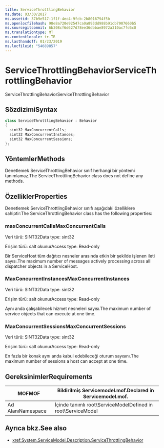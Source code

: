 ```yaml
---
title: ServiceThrottlingBehavior
ms.date: 03/30/2017
ms.assetid: 37b9e517-1f1f-4ec4-9fcb-2b8016794f5b
ms.openlocfilehash: 98e8a720e92547ca0a893dd988b91cb7907660b5
ms.sourcegitcommit: 6b308cf6d627d78ee36dbbae8972a310ac7fd6c8
ms.translationtype: MT
ms.contentlocale: tr-TR
ms.lasthandoff: 01/23/2019
ms.locfileid: "54689857"
---
```

# <a name="servicethrottlingbehavior"></a><span data-ttu-id="3784a-102">ServiceThrottlingBehavior</span><span class="sxs-lookup"><span data-stu-id="3784a-102">ServiceThrottlingBehavior</span></span>
<span data-ttu-id="3784a-103">ServiceThrottlingBehavior</span><span class="sxs-lookup"><span data-stu-id="3784a-103">ServiceThrottlingBehavior</span></span>  
  
## <a name="syntax"></a><span data-ttu-id="3784a-104">Sözdizimi</span><span class="sxs-lookup"><span data-stu-id="3784a-104">Syntax</span></span>  
  
```csharp  
class ServiceThrottlingBehavior : Behavior  
{  
  sint32 MaxConcurrentCalls;  
  sint32 MaxConcurrentInstances;  
  sint32 MaxConcurrentSessions;  
};  
```  
  
## <a name="methods"></a><span data-ttu-id="3784a-105">Yöntemler</span><span class="sxs-lookup"><span data-stu-id="3784a-105">Methods</span></span>  
 <span data-ttu-id="3784a-106">Denetlemek ServiceThrottlingBehavior sınıf herhangi bir yöntemi tanımlamaz.</span><span class="sxs-lookup"><span data-stu-id="3784a-106">The ServiceThrottlingBehavior class does not define any methods.</span></span>  
  
## <a name="properties"></a><span data-ttu-id="3784a-107">Özellikler</span><span class="sxs-lookup"><span data-stu-id="3784a-107">Properties</span></span>  
 <span data-ttu-id="3784a-108">Denetlemek ServiceThrottlingBehavior sınıfı aşağıdaki özelliklere sahiptir:</span><span class="sxs-lookup"><span data-stu-id="3784a-108">The ServiceThrottlingBehavior class has the following properties:</span></span>  
  
### <a name="maxconcurrentcalls"></a><span data-ttu-id="3784a-109">maxConcurrentCalls</span><span class="sxs-lookup"><span data-stu-id="3784a-109">MaxConcurrentCalls</span></span>  
 <span data-ttu-id="3784a-110">Veri türü: SINT32</span><span class="sxs-lookup"><span data-stu-id="3784a-110">Data type: sint32</span></span>  
  
 <span data-ttu-id="3784a-111">Erişim türü: salt okunur</span><span class="sxs-lookup"><span data-stu-id="3784a-111">Access type: Read-only</span></span>  
  
 <span data-ttu-id="3784a-112">Bir ServiceHost tüm dağıtıcı nesneler arasında etkin bir şekilde işlenen ileti sayısı.</span><span class="sxs-lookup"><span data-stu-id="3784a-112">The maximum number of messages actively processing across all dispatcher objects in a ServiceHost.</span></span>  
  
### <a name="maxconcurrentinstances"></a><span data-ttu-id="3784a-113">MaxConcurrentInstances</span><span class="sxs-lookup"><span data-stu-id="3784a-113">MaxConcurrentInstances</span></span>  
 <span data-ttu-id="3784a-114">Veri türü: SINT32</span><span class="sxs-lookup"><span data-stu-id="3784a-114">Data type: sint32</span></span>  
  
 <span data-ttu-id="3784a-115">Erişim türü: salt okunur</span><span class="sxs-lookup"><span data-stu-id="3784a-115">Access type: Read-only</span></span>  
  
 <span data-ttu-id="3784a-116">Aynı anda çalışabilecek hizmet nesneleri sayısı.</span><span class="sxs-lookup"><span data-stu-id="3784a-116">The maximum number of service objects that can execute at one time.</span></span>  
  
### <a name="maxconcurrentsessions"></a><span data-ttu-id="3784a-117">MaxConcurrentSessions</span><span class="sxs-lookup"><span data-stu-id="3784a-117">MaxConcurrentSessions</span></span>  
 <span data-ttu-id="3784a-118">Veri türü: SINT32</span><span class="sxs-lookup"><span data-stu-id="3784a-118">Data type: sint32</span></span>  
  
 <span data-ttu-id="3784a-119">Erişim türü: salt okunur</span><span class="sxs-lookup"><span data-stu-id="3784a-119">Access type: Read-only</span></span>  
  
 <span data-ttu-id="3784a-120">En fazla bir konak aynı anda kabul edebileceği oturum sayısını.</span><span class="sxs-lookup"><span data-stu-id="3784a-120">The maximum number of sessions a host can accept at one time.</span></span>  
  
## <a name="requirements"></a><span data-ttu-id="3784a-121">Gereksinimler</span><span class="sxs-lookup"><span data-stu-id="3784a-121">Requirements</span></span>  
  
|<span data-ttu-id="3784a-122">MOF</span><span class="sxs-lookup"><span data-stu-id="3784a-122">MOF</span></span>|<span data-ttu-id="3784a-123">Bildirilmiş Servicemodel.mof.</span><span class="sxs-lookup"><span data-stu-id="3784a-123">Declared in Servicemodel.mof.</span></span>|  
|---------|-----------------------------------|  
|<span data-ttu-id="3784a-124">Ad Alanı</span><span class="sxs-lookup"><span data-stu-id="3784a-124">Namespace</span></span>|<span data-ttu-id="3784a-125">İçinde tanımlı root\ServiceModel</span><span class="sxs-lookup"><span data-stu-id="3784a-125">Defined in root\ServiceModel</span></span>|  
  
## <a name="see-also"></a><span data-ttu-id="3784a-126">Ayrıca bkz.</span><span class="sxs-lookup"><span data-stu-id="3784a-126">See also</span></span>
- <xref:System.ServiceModel.Description.ServiceThrottlingBehavior>
